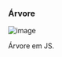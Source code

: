 ### Árvore
![image](https://user-images.githubusercontent.com/59957939/163284948-95e381cd-7dcf-4b57-8e09-77cdb7cebaed.png)

Árvore em JS.

